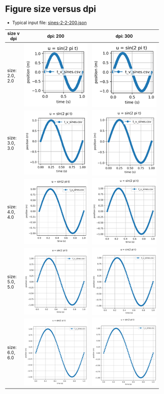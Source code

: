 # Figure size versus dpi

* Typical input file: [sines-2-2-200.json](sines-2-2-200.json)

size v dpi        | dpi: 200       | dpi: 300
------------- |:-------------: | :----------:
size: 2.0, 2.0 | <img alt="sines-2-2-200" src="sines-2-2-200.png"/> | <img alt="sines-2-2-300" src="sines-2-2-300.png"/> 
size: 3.0, 3.0 | <img alt="sines-3-3-200" src="sines-3-3-200.png"/> | <img alt="sines-3-3-300" src="sines-3-3-300.png"/> 
size: 4.0, 4.0 | <img alt="sines-4-4-200" src="sines-4-4-200.png"/> | <img alt="sines-4-4-300" src="sines-4-4-300.png"/> 
size: 5.0, 5.0 | <img alt="sines-5-5-200" src="sines-5-5-200.png"/> | <img alt="sines-5-5-300" src="sines-5-5-300.png"/> 
size: 6.0, 6.0 | <img alt="sines-6-6-200" src="sines-6-6-200.png"/> | <img alt="sines-6-6-300" src="sines-6-6-300.png"/> 
